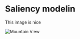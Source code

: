 # Saliency modelin

This image is nice  

<img src="http://imagelab.ing.unimore.it/imagelab/uploadedImages/000243.jpg" 
     alt="Mountain View" 
     >
